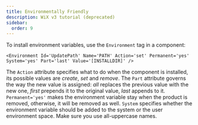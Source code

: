 ```yaml
---
title: Environmentally Friendly
description: WiX v3 tutorial (deprecated)
sidebar:
  order: 9
---
```


To install environment variables, use the `Environment` tag in a component:

    <Environment Id='UpdatePath' Name='PATH' Action='set' Permanent='yes' System='yes' Part='last' Value='[INSTALLDIR]' />

The `Action` attribute specifies what to do when the component is installed, its possible values are *create*, *set* and *remove*. The `Part` attribute governs the way the new value is assigned: *all* replaces the previous value with the new one, *first* prepends it to the original value, *last* appends to it. `Permanent='yes'` makes the environment variable stay when the product is removed, otherwise, it will be removed as well. `System` specifies whether the environment variable should be added to the system or the user environment space. Make sure you use all-uppercase names.
